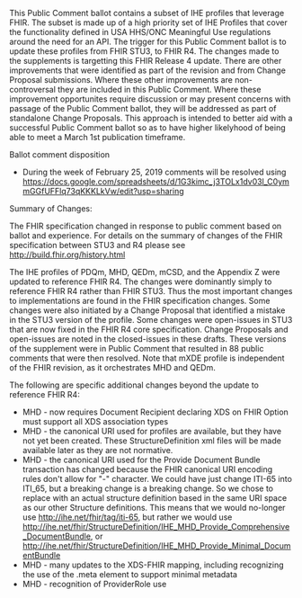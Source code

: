 This Public Comment ballot contains a subset of IHE profiles that leverage FHIR. The subset is made up of a high priority set of IHE Profiles that cover the functionality defined in USA HHS/ONC Meaningful Use regulations around the need for an API. The trigger for this Public Comment ballot is to update these profiles from FHIR STU3, to FHIR R4. The changes made to the supplements is targetting this FHIR Release 4 update. There are other improvements that were identified as part of the revision and from Change Proposal submissions. Where these other improvements are non-controversal they are included in this Public Comment. Where these improvement opportunites require discussion or may present concerns with passage of the Public Comment ballot, they will be addressed as part of standalone Change Proposals. This approach is intended to better aid with a successful Public Comment ballot so as to have higher likelyhood of being able to meet a March 1st publication timeframe.


Ballot comment disposition
* During the week of February 25, 2019 comments will be resolved using https://docs.google.com/spreadsheets/d/1G3kimc_j3TOLx1dv03l_C0ymmGGfUFFlq73qKKKLkVw/edit?usp=sharing

Summary of Changes:

The FHIR specification changed in response to public comment based on ballot and experience. For details on the summary of changes of the FHIR specification between STU3 and R4 please see http://build.fhir.org/history.html

The IHE profiles of PDQm, MHD, QEDm, mCSD, and the Appendix Z were updated to reference FHIR R4. The changes were dominantly simply to reference FHIR R4 rather than FHIR STU3. Thus the most important changes to implementations are found in the FHIR specification changes. Some changes were also initiated by a Change Proposal that identified a mistake in the STU3 version of the profile. Some changes were open-issues in STU3 that are now fixed in the FHIR R4 core specification. Change Proposals and open-issues are noted in the closed-issues in these drafts. These versions of the supplement were in Public Comment that resulted in 88 public comments that were then resolved. Note that mXDE profile is independent of the FHIR revision, as it orchestrates MHD and QEDm.

The following are specific additional changes beyond the update to reference FHIR R4:
* MHD - now requires Document Recipient declaring XDS on FHIR Option must support all XDS association types
* MHD - the canonical URI used for profiles are available, but they have not yet been created. These StructureDefinition xml files will be made available later as they are not normative.
* MHD - the canonical URI used for the Provide Document Bundle transaction has changed because the FHIR canonical URI encoding rules don't allow for "-" character. We could have just change ITI-65 into ITI_65, but a breaking change is a breaking change. So we chose to replace with an actual structure definition based in the same URI space as our other Structure definitions. This means that we would no-longer use http://ihe.net/fhir/tag/iti-65, but rather we would use http://ihe.net/fhir/StructureDefinition/IHE_MHD_Provide_Comprehensive_DocumentBundle, or http://ihe.net/fhir/StructureDefinition/IHE_MHD_Provide_Minimal_DocumentBundle
* MHD - many updates to the XDS-FHIR mapping, including recognizing the use of the .meta element to support minimal metadata
* MHD - recognition of ProviderRole use
